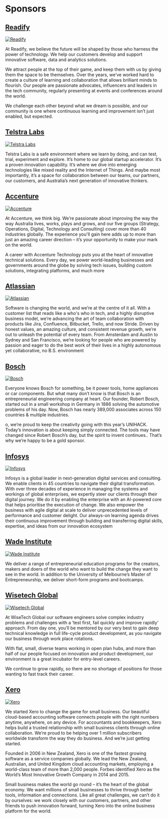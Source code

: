 # Sponsors

## [Readify](http://readify.net)

<a href="https://readify.net/">
    <img src="https://unihack.net/img/sponsors/readify.png" alt="Readify" style="max-width: 300px">
</a>

At Readify, we believe the future will be shaped by those who harness the power of technology. We help our customers develop and support innovative software, data and analytics solutions.

We attract people at the top of their game, and keep them with us by giving them the space to be themselves. Over the years, we’ve worked hard to create a culture of learning and collaboration that allows brilliant minds to flourish. Our people are passionate advocates, influencers and leaders in the tech community, regularly presenting at events and conferences around the world.

We challenge each other beyond what we dream is possible, and our community is one where continuous learning and improvement isn’t just enabled, but expected.

## [Telstra Labs](https://labs.telstra.com)

<a href="https://labs.telstra.com">
    <img src="https://unihack.net/img/sponsors/telstra-labs.png" alt="Telstra Labs" style="max-width: 300px">
</a>

Telstra Labs is a safe environment where we learn by doing, and can test, trial, experiment and explore. It’s home to our global startup accelerator. It’s a proven innovation capability. It’s where we dive into emerging technologies like mixed reality and the Internet of Things. And maybe most importantly, it’s a space for collaboration between our teams, our partners, our customers, and Australia’s next generation of innovative thinkers.

## [Accenture](https://www.accenture.com/au-en)

<a href="https://www.accenture.com/au-en">
    <img src="https://unihack.net/img/sponsors/accenture.png" alt="Accenture" style="max-width: 300px">
</a>

At Accenture, we think big. We’re passionate about improving the way the way Australia lives, works, plays and grows, and our five groups (Strategy, Operations, Digital, Technology and Consulting) cover more than 40 industries globally. The experience you'll gain here adds up to more than just an amazing career direction – it’s your opportunity to make your mark on the world.

A career with Accenture Technology puts you at the heart of innovative technical solutions. Every day, we power world-leading businesses and governments around the globe by solving tech issues, building custom solutions, integrating platforms, and much more

## [Atlassian](https://www.atlassian.com/)

<a href="https://www.atlassian.com/">
    <img src="https://unihack.net/img/sponsors/atlassian.png" alt="Atlassian" style="max-width: 300px">
</a>

Software is changing the world, and we’re at the centre of it all. With a customer list that reads like a who's who in tech, and a highly disruptive business model, we’re advancing the art of team collaboration with products like Jira, Confluence, Bitbucket, Trello, and now Stride. Driven by honest values, an amazing culture, and consistent revenue growth, we’re out to unleash the potential of every team. From Amsterdam and Austin to Sydney and San Francisco, we’re looking for people who are powered by passion and eager to do the best work of their lives in a highly autonomous yet collaborative, no B.S. environment

## [Bosch](https://www.bosch.com.au/careers/)

<a href="https://www.bosch.com.au/careers/">
    <img src="https://unihack.net/img/sponsors/bosch.png" alt="Bosch" style="max-width: 300px">
</a>

Everyone knows Bosch for something, be it power tools, home appliances or car components. But what many don’t know is that Bosch is an entrepreneurial engineering company at heart. Our founder, Robert Bosch, started out in a small workshop in Germany in 1886 solving the automotive problems of his day. Now, Bosch has nearly 389,000 associates across 150 countries & multiple industries.

o, we’re proud to keep the creativity going with this year’s UNIHACK. Today’s innovation is about keeping simply connected. The tools may have changed since Robert Bosch’s day, but the spirit to invent continues.. That’s why we’re happy to be a gold sponsor.

## [Infosys](https://www.infosys.com/australia/)

<a href="https://www.infosys.com/australia/">
    <img src="https://unihack.net/img/sponsors/infosys.png" alt="Infosys" style="max-width: 300px">
</a>

Infosys is a global leader in next-generation digital services and consulting. We enable clients in 45 countries to navigate their digital transformation. With over three decades of experience in managing the systems and workings of global enterprises, we expertly steer our clients through their digital journey. We do it by enabling the enterprise with an AI-powered core that helps prioritise the execution of change. We also empower the business with agile digital at scale to deliver unprecedented levels of performance and customer delight. Our always-on learning agenda drives their continuous improvement through building and transferring digital skills, expertise, and ideas from our innovation ecosystem

## [Wade Institute](http://www.wadeinstitute.org.au/)

<a href="http://www.wadeinstitute.org.au/">
    <img src="https://unihack.net/img/sponsors/wade.png" alt="Wade Institute" style="max-width: 300px">
</a>

We deliver a range of entrepreneurial education programs for the creators, makers and doers of the world who want to build the change they want to see in the world. In addition to the University of Melbourne’s Master of Entrepreneurship, we deliver short-form programs and bootcamps.

## [Wisetech Global](http://www.wisetechglobal.com/)

<a href="http://www.wisetechglobal.com/">
    <img src="https://unihack.net/img/sponsors/wisetech.png" alt="Wisetech Global" style="max-width: 300px">
</a>

At WiseTech Global our software engineers solve complex industry problems and challenges with a ‘test first, fail quickly and improve rapidly’ approach. From day one, you’ll be mentored by our very best to gain deep technical knowledge in full life-cycle product development, as you navigate our business through work place rotations.

With flat, small, diverse teams working in open plan hubs, and more than half of our people focused on innovation and product development, our environment is a great incubator for entry-level careers.

We continue to grow rapidly, so there are no shortage of positions for those wanting to fast track their career.

## [Xero](https://xero.com)

<a href="https://xero.com">
    <img src="https://unihack.net/img/sponsors/xero.png" alt="Xero" style="max-width: 300px">
</a>

We started Xero to change the game for small business. Our beautiful cloud-based accounting software connects people with the right numbers anytime, anywhere, on any device. For accountants and bookkeepers, Xero helps build a trusted relationship with small business clients through online collaboration. We’re proud to be helping over 1 million subscribers worldwide transform the way they do business. And we’re just getting started.

Founded in 2006 in New Zealand, Xero is one of the fastest growing software as a service companies globally. We lead the New Zealand, Australian, and United Kingdom cloud accounting markets, employing a world-class team of more than 2,000 people. Forbes identified Xero as the World’s Most Innovative Growth Company in 2014 and 2015.

Small business makes the world go round – it’s the heart of the global economy. We want millions of small businesses to thrive through better tools, information and connections. Like all great challenges, we can’t do it by ourselves: we work closely with our customers, partners, and other friends to push innovation forward, turning Xero into the online business platform for the world.
